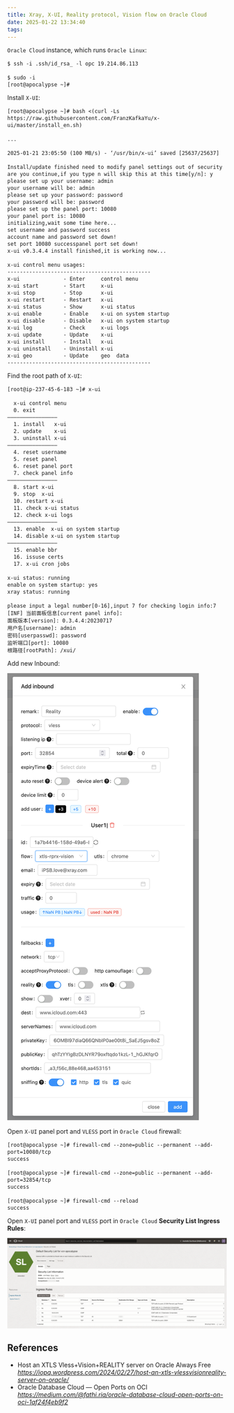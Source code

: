 ```yaml
---
title: Xray, X-UI, Reality protocol, Vision flow on Oracle Cloud
date: 2025-01-22 13:34:40
tags:
---
```


`Oracle Cloud` instance, which runs `Oracle Linux`:

```
$ ssh -i .ssh/id_rsa_ -l opc 19.214.86.113

$ sudo -i
[root@apocalypse ~]#
```

Install `X-UI`:

```
[root@apocalypse ~]# bash <(curl -Ls https://raw.githubusercontent.com/FranzKafkaYu/x-ui/master/install_en.sh)

...

2025-01-21 23:05:50 (100 MB/s) - ‘/usr/bin/x-ui’ saved [25637/25637]

Install/update finished need to modify panel settings out of security
are you continue,if you type n will skip this at this time[y/n]: y
please set up your username: admin
your username will be: admin
please set up your password: password
your password will be: password
please set up the panel port: 10080
your panel port is: 10080
initializing,wait some time here...
set username and password success
account name and password set down!
set port 10080 successpanel port set down!
x-ui v0.3.4.4 install finished,it is working now...

x-ui control menu usages: 
----------------------------------------------
x-ui              - Enter     control menu
x-ui start        - Start     x-ui 
x-ui stop         - Stop      x-ui 
x-ui restart      - Restart   x-ui 
x-ui status       - Show      x-ui status
x-ui enable       - Enable    x-ui on system startup
x-ui disable      - Disable   x-ui on system startup
x-ui log          - Check     x-ui logs
x-ui update       - Update    x-ui 
x-ui install      - Install   x-ui 
x-ui uninstall    - Uninstall x-ui 
x-ui geo          - Update    geo  data
----------------------------------------------
```

Find the root path of `X-UI`:

```
[root@ip-237-45-6-183 ~]# x-ui

  x-ui control menu
  0. exit
————————————————
  1. install   x-ui
  2. update    x-ui
  3. uninstall x-ui
————————————————
  4. reset username
  5. reset panel
  6. reset panel port
  7. check panel info
————————————————
  8. start x-ui
  9. stop  x-ui
  10. restart x-ui
  11. check x-ui status
  12. check x-ui logs
————————————————
  13. enable  x-ui on system startup
  14. disable x-ui on system startup
————————————————
  15. enable bbr 
  16. issuse certs
  17. x-ui cron jobs
 
x-ui status: running
enable on system startup: yes
xray status: running

please input a legal number[0-16],input 7 for checking login info:7
[INF] 当前面板信息[current panel info]:
面板版本[version]: 0.3.4.4:20230717
用户名[username]: admin
密码[userpasswd]: password
监听端口[port]: 10080
根路径[rootPath]: /xui/ 
```

Add new Inbound:

![X-UI - Oracle Cloud Inbound](/img/X-UI%20-%20Oracle%20Cloud%20Inbound.png "X-UI - Oracle Cloud Inbound")

Open `X-UI` panel port and `VLESS` port in `Oracle Cloud` firewall:

```
[root@apocalypse ~]# firewall-cmd --zone=public --permanent --add-port=10080/tcp
success

[root@apocalypse ~]# firewall-cmd --zone=public --permanent --add-port=32854/tcp
success

[root@apocalypse ~]# firewall-cmd --reload
success
```

Open `X-UI` panel port and `VLESS` port in `Oracle Cloud` **Security List Ingress Rules**:

![X-UI - Oracle Cloud](/img/X-UI%20-%20Oracle%20Cloud.png "X-UI - Oracle Cloud")

References
----------

- Host an XTLS Vless+Vision+REALITY server on Oracle Always Free _https://iopq.wordpress.com/2024/02/27/host-an-xtls-vlessvisionreality-server-on-oracle/_
- Oracle Database Cloud — Open Ports on OCI _https://medium.com/@fathi.ria/oracle-database-cloud-open-ports-on-oci-1af24f4eb9f2_
